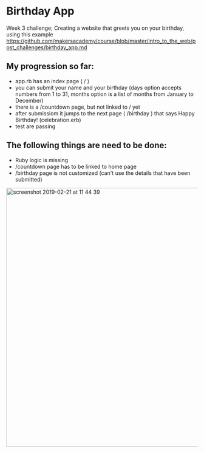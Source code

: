 # Birthday App
Week 3 challenge; Creating a website that greets you on your birthday, using this example https://github.com/makersacademy/course/blob/master/intro_to_the_web/post_challenges/birthday_app.md

## My progression so far:

- app.rb has an index page ( / )
- you can submit your name and your birthday (days option accepts numbers from 1 to 31, months option is a list of months from January to December)
- there is a /countdown page, but not linked to / yet
- after submissiom it jumps to the next page ( /birthday ) that says Happy Birthday! (celebration.erb)
- test are passing

## The following things are need to be done:
- Ruby logic is missing
- /countdown page has to be linked to home page
- /birthday page is not customized (can't use the details that have been submitted)

<img width="682" alt="screenshot 2019-02-21 at 11 44 39" src="https://user-images.githubusercontent.com/45072719/53175846-c24aac00-35e4-11e9-8880-ca9fd70702f6.png">
